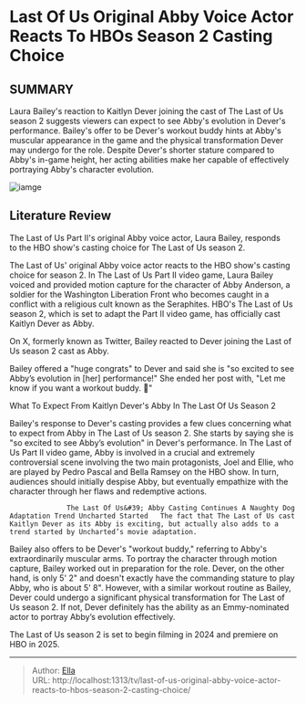 # Last Of Us Original Abby Voice Actor Reacts To HBOs Season 2 Casting Choice


## SUMMARY 



  Laura Bailey&#39;s reaction to Kaitlyn Dever joining the cast of The Last of Us season 2 suggests viewers can expect to see Abby&#39;s evolution in Dever&#39;s performance.   Bailey&#39;s offer to be Dever&#39;s workout buddy hints at Abby&#39;s muscular appearance in the game and the physical transformation Dever may undergo for the role.   Despite Dever&#39;s shorter stature compared to Abby&#39;s in-game height, her acting abilities make her capable of effectively portraying Abby&#39;s character evolution.  

![iamge](https://static1.srcdn.com/wordpress/wp-content/uploads/2024/01/the-last-of-us-part-2-abby.jpeg)

## Literature Review
The Last of Us Part II&#39;s original Abby voice actor, Laura Bailey, responds to the HBO show&#39;s casting choice for The Last of Us season 2.




The Last of Us&#39; original Abby voice actor reacts to the HBO show&#39;s casting choice for season 2. In The Last of Us Part II video game, Laura Bailey voiced and provided motion capture for the character of Abby Anderson, a soldier for the Washington Liberation Front who becomes caught in a conflict with a religious cult known as the Seraphites. HBO&#39;s The Last of Us season 2, which is set to adapt the Part II video game, has officially cast Kaitlyn Dever as Abby.




On X, formerly known as Twitter, Bailey reacted to Dever joining the Last of Us season 2 cast as Abby.


 

Bailey offered a &#34;huge congrats&#34; to Dever and said she is &#34;so excited to see Abby’s evolution in [her] performance!&#34; She ended her post with, &#34;Let me know if you want a workout buddy. 💪&#34;


 What To Expect From Kaitlyn Dever&#39;s Abby In The Last Of Us Season 2 
          

Bailey&#39;s response to Dever&#39;s casting provides a few clues concerning what to expect from Abby in The Last of Us season 2. She starts by saying she is &#34;so excited to see Abby’s evolution&#34; in Dever&#39;s performance. In The Last of Us Part II video game, Abby is involved in a crucial and extremely controversial scene involving the two main protagonists, Joel and Ellie, who are played by Pedro Pascal and Bella Ramsey on the HBO show. In turn, audiences should initially despise Abby, but eventually empathize with the character through her flaws and redemptive actions.




                  The Last Of Us&#39; Abby Casting Continues A Naughty Dog Adaptation Trend Uncharted Started   The fact that The Last of Us cast Kaitlyn Dever as its Abby is exciting, but actually also adds to a trend started by Uncharted’s movie adaptation.    

Bailey also offers to be Dever&#39;s &#34;workout buddy,&#34; referring to Abby&#39;s extraordinarily muscular arms. To portray the character through motion capture, Bailey worked out in preparation for the role. Dever, on the other hand, is only 5&#39; 2&#34; and doesn&#39;t exactly have the commanding stature to play Abby, who is about 5&#39; 8&#34;. However, with a similar workout routine as Bailey, Dever could undergo a significant physical transformation for The Last of Us season 2. If not, Dever definitely has the ability as an Emmy-nominated actor to portray Abby’s evolution effectively.



The Last of Us season 2 is set to begin filming in 2024 and premiere on HBO in 2025.









---

> Author: [Ella](https://instagram.hk.cn/)  
> URL: http://localhost:1313/tv/last-of-us-original-abby-voice-actor-reacts-to-hbos-season-2-casting-choice/  

